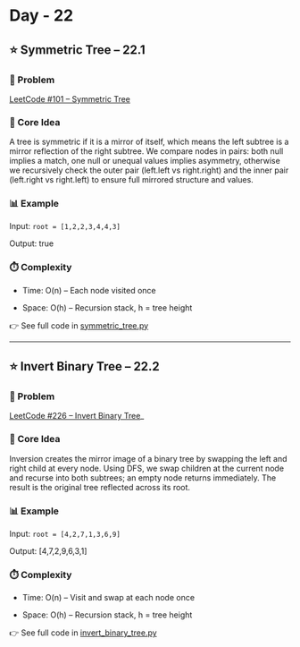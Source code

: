 # Day - 22
## ⭐️ Symmetric Tree – 22.1
### 🔗 Problem

[LeetCode #101 – Symmetric Tree](https://leetcode.com/problems/symmetric-tree/)

### 🧠 Core Idea

A tree is symmetric if it is a mirror of itself, which means the left subtree is a mirror reflection of the right subtree. We compare nodes in pairs: both null implies a match, one null or unequal values implies asymmetry, otherwise we recursively check the outer pair (left.left vs right.right) and the inner pair (left.right vs right.left) to ensure full mirrored structure and values.

### 📊 Example

Input: `root = [1,2,2,3,4,4,3]`

Output: true

### ⏱️ Complexity

- Time: O(n) – Each node visited once

- Space: O(h) – Recursion stack, h = tree height

👉 See full code in [symmetric_tree.py](https://github.com/lyushher/LeetCode-Python-Easy-DSA/blob/main/day-22/symmetric_tree.py)

---

## ⭐️ Invert Binary Tree – 22.2
### 🔗 Problem

[LeetCode #226 – Invert Binary Tree](https://leetcode.com/problems/invert-binary-tree/)_

### 🧠 Core Idea

Inversion creates the mirror image of a binary tree by swapping the left and right child at every node. Using DFS, we swap children at the current node and recurse into both subtrees; an empty node returns immediately. The result is the original tree reflected across its root.

### 📊 Example

Input: `root = [4,2,7,1,3,6,9]`

Output: [4,7,2,9,6,3,1]

### ⏱️ Complexity

- Time: O(n) – Visit and swap at each node once

- Space: O(h) – Recursion stack, h = tree height

👉 See full code in [invert_binary_tree.py](https://github.com/lyushher/LeetCode-Python-Easy-DSA/blob/main/day-22/invert_binary_tree.py)
